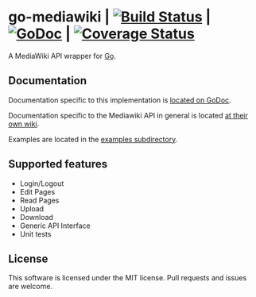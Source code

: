 go-mediawiki | [![Build Status](https://drone.io/github.com/sadbox/mediawiki/status.png)](https://drone.io/github.com/sadbox/mediawiki/latest) | [![GoDoc](https://godoc.org/github.com/sadbox/mediawiki?status.png)](http://godoc.org/github.com/sadbox/mediawiki) | [![Coverage Status](https://coveralls.io/repos/sadbox/mediawiki/badge.png?branch=master)](https://coveralls.io/r/sadbox/mediawiki?branch=master)
========
A MediaWiki API wrapper for [Go](http://golang.org/).

Documentation
-------------
Documentation specific to this implementation is [located on GoDoc](http://godoc.org/github.com/sadbox/mediawiki).

Documentation specific to the Mediawiki API in general is located [at their own wiki](http://www.mediawiki.org/wiki/API:Main_page).

Examples are located in the [examples subdirectory](/examples).


Supported features
----
* Login/Logout
* Edit Pages
* Read Pages
* Upload
* Download
* Generic API Interface
* Unit tests

License
-------
This software is licensed under the MIT license. Pull requests and issues are welcome.

